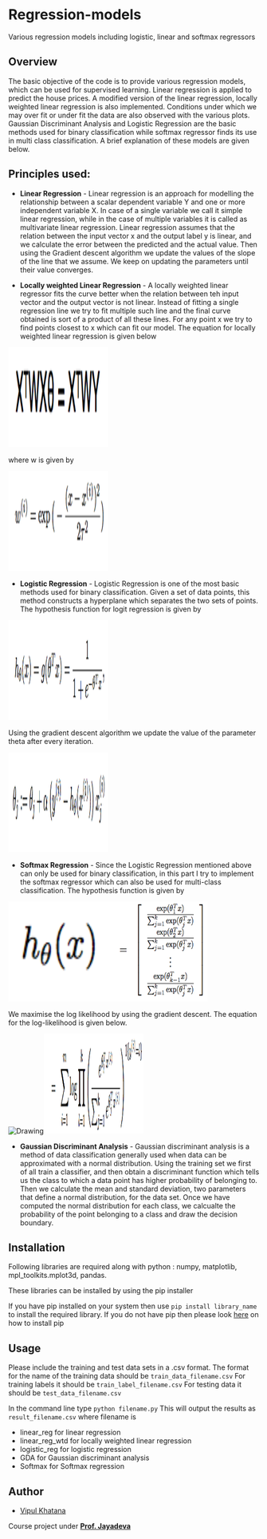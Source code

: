 # Regression-models
Various regression models including logistic, linear and softmax regressors

## Overview
The basic objective of the code is to provide various regression models, which can be used for supervised learning. Linear regression is applied to predict the house prices. A modified version of the linear regression, locally weighted linear regression is also implemented. Conditions under which we may over fit or under fit the data are also observed with the various plots. Gaussian Discriminant Analysis and Logistic Regression are the basic methods used for binary classification while softmax regressor finds its use in multi class classification. A brief explanation of these models are given below. 

## Principles used: 

+ **Linear Regression** - Linear regression is an approach for modelling the relationship between a scalar dependent variable Y and one or more independent variable X. In case of a single variable we call it simple linear regression, while in the case of multiple variables it is called as multivariate linear regression. Linear regression assumes that the relation between the input vector x and the output label y is linear, and we calculate the error between the predicted and the actual value. Then using the Gradient descent algorithm we update the values of the slope of the line that we assume. We keep on updating the parameters until their value converges. 

+ **Locally weighted Linear Regression** - A locally weighted linear regressor fits the curve better when the relation between teh input vector and the output vector is not linear. Instead of fitting a single regression line we try to fit multiple such line and the final curve obtained is sort of a product of all these lines. For any point x we try to find points closest to x which can fit our model. The equation for locally weighted linear regression is given below 

<img src="equation.png" alt="Drawing" width="200" height="200"/>

where w is given by 

<img src="weight.png" alt="Drawing" width="200" height="200"/>

+ **Logistic Regression** - Logistic Regression is one of the most basic methods used for binary classification. Given a set of data points, this method constructs a hyperplane which separates the two sets of points. The hypothesis function for logit regression is given by 

<img src="hypothesis.png" alt="Drawing" width="200" height="200"/>

Using the gradient descent algorithm we update the value of the parameter theta after every iteration. 

<img src="gradient.png" alt="Drawing" width="200" height="200"/>

+ **Softmax Regression** - Since the Logistic Regression mentioned above can only be used for binary classification, in this part I try to implement the softmax regressor which can also be used for multi-class classification. The hypothesis function is given by 

<img src="hypothesis2.png" alt="Drawing" width="200" height="200"/><img src="hypothesis3.png" alt="Drawing" width="200" height="200"/>

We maximise the log likelihood by using the gradient descent. The equation for the log-likelihood is given below. 

<img src="log.png" alt="Drawing" width="200" height="200"/><img src="log2.png" alt="Drawing" width="200" height="200"/>

+ **Gaussian Discriminant Analysis** - Gaussian discriminant analysis is a method of data classification generally used when data can be approximated with a normal distribution. Using the training set we first of all train a classifier, and then obtain a discriminant function which tells us the class to which a data point has higher probability of belonging to. Then we calculate the mean and standard deviation, two parameters that define a normal distribution, for the data set. Once we have computed the normal distribution for each class, we calcualte the probability of the point belonging to a class and draw the decision boundary. 

## Installation 
Following libraries are required along with python : 
numpy, matplotlib, mpl_toolkits.mplot3d, pandas. 

These libraries can be installed by using the pip installer 

If you have pip installed on your system then use `pip install library_name` to install the required library. 
If you do not have pip then please look [here](https://pip.pypa.io/en/stable/installing/) on how to install pip

## Usage 
Please include the training and test data sets in a .csv format. 
The format for the name of the training data should be `train_data_filename.csv` 
For training labels it should be `train_label_filename.csv`
For testing data it should be `test_data_filename.csv`

In the command line type `python filename.py`
This will output the results as  `result_filename.csv`
where filename is
+ linear_reg for linear regression
+ linear_reg_wtd for locally weighted linear regression
+ logistic_reg for logistic regression
+ GDA for Gaussian discriminant analysis
+ Softmax for Softmax regression

## Author 

* [Vipul Khatana](https://github.com/vipul-khatana)

Course project under [**Prof. Jayadeva**](http://jayadeva.net) 

